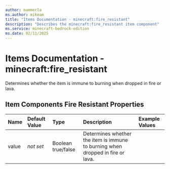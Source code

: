 ```yaml
---
author: mammerla
ms.author: mikeam
title: "Items Documentation - minecraft:fire_resistant"
description: "Describes the minecraft:fire_resistant item component"
ms.service: minecraft-bedrock-edition
ms.date: 02/11/2025 
---
```


# Items Documentation - minecraft:fire_resistant

Determines whether the item is immune to burning when dropped in fire or lava.


## Item Components Fire Resistant Properties

|Name       |Default Value |Type |Description |Example Values |
|:----------|:-------------|:----|:-----------|:------------- |
| value | *not set* | Boolean true/false | Determines whether the item is immune to burning when dropped in fire or lava. |  | 